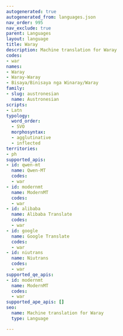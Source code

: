 ```yaml
---
autogenerated: true
autogenerated_from: languages.json
nav_order: 995
nav_exclude: true
parent: Languages
layout: language
title: Waray
description: Machine translation for Waray
codes:
- war
names:
- Waray
- Waray-Waray
- Bisaya/Binisaya nga Winaray/Waray
family:
- slug: austronesian
  name: Austronesian
scripts:
- Latn
typology:
  word_order:
  - SVO
  morphosyntax:
  - agglutinative
  - inflected
territories:
- ph
supported_apis:
- id: qwen-mt
  name: Qwen-MT
  codes:
  - war
- id: modernmt
  name: ModernMT
  codes:
  - war
- id: alibaba
  name: Alibaba Translate
  codes:
  - war
- id: google
  name: Google Translate
  codes:
  - war
- id: niutrans
  name: Niutrans
  codes:
  - war
supported_qe_apis:
- id: modernmt
  name: ModernMT
  codes:
  - war
supported_ape_apis: []
seo:
  name: Machine translation for Waray
  type: Language

---
```


